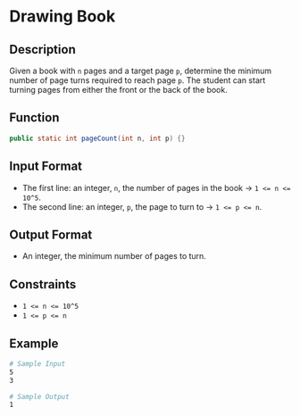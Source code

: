 # Drawing Book

## Description

Given a book with `n` pages and a target page `p`, determine the minimum number of page turns required to reach page `p`. The student can start turning pages from either the front or the back of the book.

## Function

```java
public static int pageCount(int n, int p) {}
```

## Input Format

- The first line: an integer, `n`, the number of pages in the book &rarr; `1 <= n <= 10^5`.
- The second line: an integer, `p`, the page to turn to &rarr; `1 <= p <= n`.

## Output Format

- An integer, the minimum number of pages to turn.

## Constraints

- `1 <= n <= 10^5`
- `1 <= p <= n`

## Example

```bash
# Sample Input
5
3

# Sample Output
1
```
